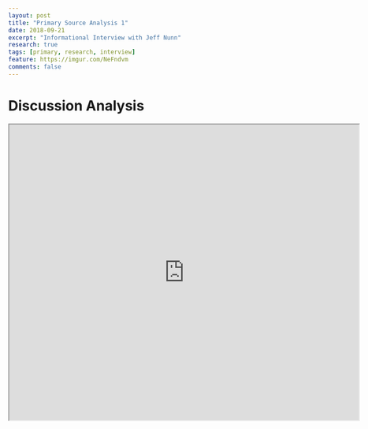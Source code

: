 ```yaml
---
layout: post
title: "Primary Source Analysis 1"
date: 2018-09-21
excerpt: "Informational Interview with Jeff Nunn"
research: true
tags: [primary, research, interview]
feature: https://imgur.com/NeFndvm
comments: false
---
```


# Discussion Analysis

<iframe src="https://drive.google.com/file/d/19w_PeLS-n-NUpwrNToJ2MeNEsG3zYzBn/preview" width="710" height="600"></iframe>
